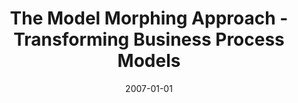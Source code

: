 ---
abstract: ''
authors:
- Marion Murzek
date: '2007-01-01'
featured: false
links:
- name: Publik
  url: https://publik.tuwien.ac.at/showentry.php?ID=141408&lang=2
publication_types:
- '7'
publishDate: '2007-01-01'
specifics: 'Betreuer/in(nen), Begutachter/in(nen): G. Kappel, D. Karagiannis; Institut
  für Softwaretechnik und Interaktive Systeme, 2007.'
title: The Model Morphing Approach - Transforming Business Process Models
url_pdf: ''
---